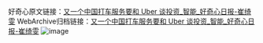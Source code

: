 好奇心原文链接：[又一个中国打车服务要和 Uber 谈投资_智能_好奇心日报-崔绮雯](https://www.qdaily.com/articles/7964.html)
WebArchive归档链接：[又一个中国打车服务要和 Uber 谈投资_智能_好奇心日报-崔绮雯](http://web.archive.org/web/20190623173209/https://www.qdaily.com/articles/7964.html)
![image](http://ww3.sinaimg.cn/large/007d5XDply1g3wk7gr9ybj30u02ddb29)